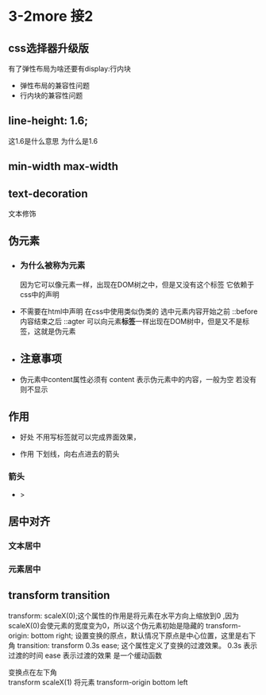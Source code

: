 # 3-2more 接2

## css选择器升级版

有了弹性布局为啥还要有display:行内块
- 弹性布局的兼容性问题
- 行内块的兼容性问题

## line-height: 1.6;
这1.6是什么意思
为什么是1.6

## min-width  max-width


## text-decoration
文本修饰

## 伪元素
- ### 为什么被称为元素
    因为它可以像元素一样，出现在DOM树之中，但是又没有这个标签 它依赖于css中的声明

-  不需要在html中声明
在css中使用类似伪类的
选中元素内容开始之前    ::before
内容结束之后    ::agter
可以向元素**标签**一样出现在DOM树中，但是又不是标签，这就是伪元素

- ## 注意事项
- 伪元素中content属性必须有
 content 表示伪元素中的内容，一般为空
 若没有则不显示

## 作用
- 好处
    不用写标签就可以完成界面效果，

- 作用
    下划线，向右点进去的箭头

### 箭头
- &gt;


## 居中对齐
### 文本居中
### 元素居中


## transform transition

  transform: scaleX(0);这个属性的作用是将元素在水平方向上缩放到0 ,因为scaleX(0)会使元素的宽度变为0，所以这个伪元素初始是隐藏的
  transform-origin: bottom right; 设置变换的原点，默认情况下原点是中心位置，这里是右下角 
  transition: transform 0.3s ease; 这个属性定义了变换的过渡效果。 0.3s 表示过渡的时间  ease 表示过渡的效果 是一个缓动函数

  变换点在左下角  
  transform scaleX(1) 将元素
  transform-origin bottom left 